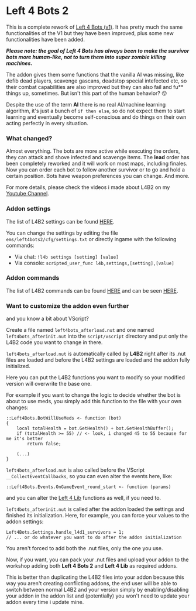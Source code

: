 # Left 4 Bots 2
This is a complete rework of [Left 4 Bots (v1)](https://github.com/smilz0/Left4Bots/tree/V1). It has pretty much the same functionalities of the V1 but they have been improved, plus some new functionalities have been added.

***Please note: the goal of Left 4 Bots has always been to make the survivor bots more human-like, not to turn them into super zombie killing machines.***

The addon gives them some functions that the vanilla AI was missing, like defib dead players, scavenge gascans, deadstop special intefected etc, so their combat capabilities are also improved but they can also fail and fu** things up, sometimes. But isn't this part of the human behavior? :stuck_out_tongue:

Despite the use of the term **AI** there is no real AI/machine learning algorithm, it's just a bunch of `if then else`, so do not expect them to start learning and eventually become self-conscious and do things on their own acting perfectly in every situation.


### What changed?
Almost everything. The bots are more active while executing the orders, they can attack and shove infected and scavenge items. The **lead** order has been completely reworked and it will work on most maps, including finales. Now you can order each bot to follow another survivor or to go and hold a certain position. Bots have weapon preferences you can change. And more.

For more details, please check the videos i made about L4B2 on my [Youtube Channel](https://www.youtube.com/channel/UCS5k0e5UJr_GklgCd1j89Yg).


### Addon settings
The list of L4B2 settings can be found [HERE](https://github.com/smilz0/Left4Bots/blob/main/root/scripts/vscripts/left4bots_settings.nut).

You can change the settings by editing the file `ems/left4bots2/cfg/settings.txt` or directly ingame with the following commands:
- Via chat: `!l4b settings [setting] [value]`
- Via console: `scripted_user_func l4b,settings,[setting],[value]`


### Addon commands
The list of L4B2 commands can be found [HERE](https://github.com/smilz0/Left4Bots/blob/main/COMMANDS.md) and can be seen [HERE](https://www.youtube.com/playlist?list=PLFEEMMIutAbsDQHsp6sMLiAo2l5682lqi).


### Want to customize the addon even further
and you know a bit about VScript?

Create a file named `left4bots_afterload.nut` and one named `left4bots_afterinit.nut` into the `script/vscript` directory and put only the L4B2 code you want to change in there.

`left4bots_afterload.nut` is automatically called by **L4B2** right after its .nut files are loaded and before the L4B2 settings are loaded and the addon fully initialized.

Here you can put the L4B2 functions you want to modify so your modified version will overwrite the base one.

For example if you want to change the logic to decide whether the bot is about to use meds, you simply add this function to the file with your own changes:

```nut
::Left4Bots.BotWillUseMeds <- function (bot)
{
	local totalHealth = bot.GetHealth() + bot.GetHealthBuffer();
	if (totalHealth >= 55) // <- look, i changed 45 to 55 because for me it's better
		return false;
	
	(...)
}
```

`left4bots_afterload.nut` is also called before the VScript `__CollectEventCallbacks`, so you can even alter the events here, like:

```nut
::Left4Bots.Events.OnGameEvent_round_start <- function (params)
```

and you can alter the [Left 4 Lib](https://github.com/smilz0/Left4Lib) functions as well, if you need to.

`left4bots_afterinit.nut` is called after the addon loaded the settings and finished its initialization. Here, for example, you can force your values to the addon settings:

```nut
Left4Bots.Settings.handle_l4d1_survivors = 1;
// ... or do whatever you want to do after the addon initialization
```

You aren't forced to add both the .nut files, only the one you use.

Now, if you want, you can pack your .nut files and upload your addon to the workshop adding both **Left 4 Bots 2** and **Left 4 Lib** as required addons.

This is better than duplicating the L4B2 files into your addon because this way you aren't creating conflicting addons, the end user will be able to switch between normal L4B2 and your version simply by enabling/disabling your addon in the addon list and (potentially) you won't need to update your addon every time i update mine.
